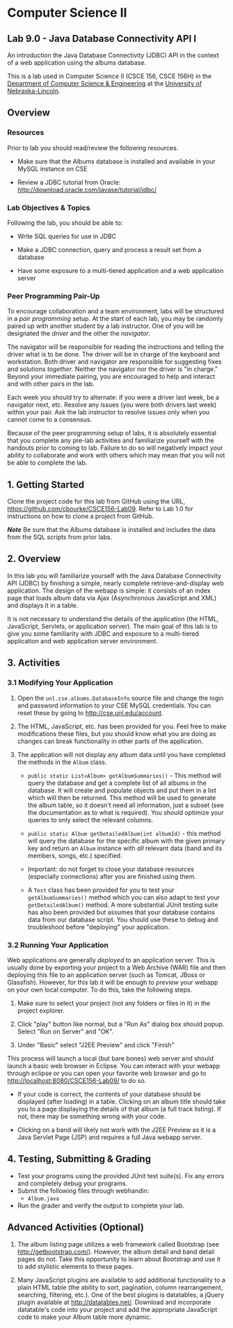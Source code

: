 # Computer Science II
## Lab 9.0 - Java Database Connectivity API I

An introduction the Java Database Connectivity (JDBC) API in the context of a web application using the albums database.

This is a lab used in Computer Science II (CSCE 156, CSCE 156H) in the [Department of Computer Science & Engineering](https://cse.unl.edu) at the [University of Nebraska-Lincoln](https://unl.edu).

## Overview

### Resources

Prior to lab you should read/review the following resources.

*   Make sure that the Albums database is installed and available in
    your MySQL instance on CSE

*   Review a JDBC tutorial from Oracle:  
    <http://download.oracle.com/javase/tutorial/jdbc/>

### Lab Objectives & Topics

Following the lab, you should be able to:        

-   Write SQL queries for use in JDBC

-   Make a JDBC connection, query and process a result set from a
    database

-   Have some exposure to a multi-tiered application and a web
    application server

### Peer Programming Pair-Up

To encourage collaboration and a team environment, labs will be
structured in a *pair programming* setup.  At the start of
each lab, you may be randomly paired up with another student by
a lab instructor.  One of you will be designated the *driver* 
and the other the *navigator*.  

The navigator will be responsible for reading the instructions 
and telling the driver what is to be done.  The driver will be 
in charge of the keyboard and workstation.  Both driver and 
navigator are responsible for suggesting fixes and solutions 
*together*.  Neither the navigator nor the driver is "in charge."  
Beyond your immediate pairing, you are encouraged to help and 
interact and with other pairs in the lab.

Each week you should try to alternate: if you were a driver 
last week, be a navigator next, etc.  Resolve any issues (you 
were both drivers last week) within your pair.  Ask the lab 
instructor to resolve issues only when you cannot come to a 
consensus.  

Because of the peer programming setup of labs, it is absolutely 
essential that you complete any pre-lab activities and familiarize
yourself with the handouts prior to coming to lab.  Failure to do
so will negatively impact your ability to collaborate and work with 
others which may mean that you will not be able to complete the
lab.  

## 1. Getting Started

Clone the project code for this lab from GitHub using the URL,
<https://github.com/cbourke/CSCE156-Lab09>. Refer to Lab 1.0 for
instructions on how to clone a project from GitHub.

***Note*** Be sure that the Albums database is installed and includes
the data from the SQL scripts from prior labs.

## 2. Overview 

In this lab you will familiarize yourself with the Java Database
Connectivity API (JDBC) by finishing a simple, nearly complete
retrieve-and-display web application. The design of the webapp is 
simple: it consists of an index page that loads album data via 
Ajax (Asynchronous JavaScript and XML) and displays it in a table.

It is not necessary to understand the details of the application (the
HTML, JavaScript, Servlets, or application server). The main goal of
this lab is to give you some familiarity with JDBC and exposure to a
multi-tiered application and web application server environment.

## 3. Activities

### 3.1 Modifying Your Application

1.  Open the `unl.cse.albums.DatabaseInfo` source file and change 
    the login and password information to your CSE MySQL credentials. 
    You can reset these by going to <http://cse.unl.edu/account>.

2.  The HTML, JavaScript, etc. has been provided for you. Feel free to
    make modifications these files, but you should know what you are
    doing as changes can break functionality in other parts of the
    application.

3.  The application will not display any album data until you have
    completed the methods in the `Album` class.

    -   `public static List<Album> getAlbumSummaries()` - This method 
        will query the database and get a complete list of
        all albums in the database. It will create and populate objects
        and put them in a list which will then be returned. This method
        will be used to generate the album table, so it doesn't need all
        information, just a subset (see the documentation as to what is
        required). You should optimize your queries to only select the
        relevant columns.

    -   `public static Album getDetailedAlbum(int albumId)` - this 
        method will query the database for the specific album
        with the given primary key and return an `Album` instance with *all*
        relevant data (band and its members, songs, etc.) specified.

    -   Important: do not forget to close your database resources
        (especially connections) after you are finished using them.

    -   A `Test` class has been provided for you to test your 
        `getAlbumSummaries()` method which you can also adapt to 
        test your `getDetailedAlbum()` method.  A more substantial
        JUnit testing suite has also been provided but assumes that 
        your database contains data from our database script.  You 
        should use these to debug and troubleshoot before "deploying" 
        your application.

### 3.2 Running Your Application

Web applications are generally *deployed* to an application server. 
This is usually done by exporting your project to a Web Archive (WAR) 
file and then deploying this file to an application server (such as
Tomcat, JBoss or Glassfish).  However, for this lab it will be enough
to *preview* your webapp on your own local computer.  To do this, 
take the following steps.

1.  Make sure to select your project (not any folders or files in it) 
    in the project explorer.
    
2.  Click "play" button like normal, but a "Run As" dialog box should 
    popup.  Select "Run on Server" and "OK".
    
3.  Under "Basic" select "J2EE Preview" and click "Finish"

This process will launch a local (but bare bones) web server and should
launch a basic web browser in Eclipse.  You can interact with your 
webapp through eclipse or you can open your favorite web browser and 
go to <http://localhost:8080/CSCE156-Lab09/> to do so.

*   If your code is correct, the contents of your database should be
    displayed (after loading) in a table.  Clicking on an album title
    should take you to a page displaying the details of that album 
    (a full track listing).  If not, there may be something wrong with
    your code.
    
*   Clicking on a band will likely not work with the J2EE Preview as it
    is a Java Servlet Page (JSP) and requires a full Java webapp server.     

## 4. Testing, Submitting & Grading

* Test your programs using the provided JUnit test suite(s).  Fix any
errors and completely debug your programs.
* Submit the following files through webhandin:
  * `Album.java`
* Run the grader and verify the output to complete your lab.

## Advanced Activities (Optional)

1.  The album listing page utilizes a web framework called Bootstrap
    (see <http://getbootstrap.com/>). However, the album detail and band
    detail pages do not. Take this opportunity to learn about Bootstrap
    and use it to add stylistic elements to these pages.

2.  Many JavaScript plugins are available to add additional
    functionality to a plain HTML table (the ability to sort,
    pagination, column rearrangement, searching, filtering, etc.). One
    of the best plugins is datatables, a jQuery plugin available at
    <http://datatables.net/>. Download and incorporate datatable's code
    into your project and add the appropriate JavaScript code to make
    your Album table more dynamic.

